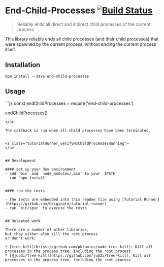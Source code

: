 # End-Child-Processes [![Build Status](https://travis-ci.org/kevgo/end-child-processes.svg?branch=master)](https://travis-ci.org/kevgo/end-child-processes)
> Reliably ends all direct and indirect child processes of the current process


This library reliably ends all child processes (and their child processes)
that were spawned by the current process,
without ending the current process itself.


## Installation

```
npm install --save end-child-processes
```


## Usage

<a class="tutorialRunner_startChildProcesses">
</a>

<a class="tutorialRunner_runJavascript">
```js
const endChildProcesses = require('end-child-processes')

endChildProcesses(<CALLBACK>)
```
</a>

The callback is run when all child processes have been terminated.


<a class="tutorialRunner_verifyNoChildProcessesRunning">
</a>


## Development

#### set up your dev environment
- add `bin` and `node_modules/.bin` to your `$PATH`
- run `npm install`


#### run the tests

- the tests are embedded into this readme file using [Tutorial Runner](https://github.com/Originate/tutorial-runner)
- run `bin/spec` to execute the tests


## Releated work

There are a number of other libraries,
but they either also kill the root process
or don't work:

* [tree-kill](https://github.com/pkrumins/node-tree-kill): Kill all processes in the process tree, including the root process
* [@jub3i/tree-kill](https://github.com/jub3i/tree-kill): Kill all processes in the process tree, including the root process
